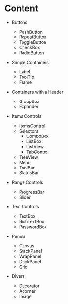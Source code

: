 # Content

- Buttons
    - PushButton
    - RepeatButton
    - ToggleButton
    - CheckBox
    - RadioButton

- Simple Containers
    - Label
    - ToolTip
    - Frame

- Containers with a Header
    - GroupBox
    - Expander

- Items Controls
    - ItemsControl
    - Selectors
        - ComboBox
        - ListBox
        - ListView
        - TabControl
    - TreeView
    - Menu
    - ToolBar
    - StatusBar

- Range Controls
    - ProgressBar
    - Slider

- Text Controls
    - TextBox
    - RichTextBox
    - PasswordBox

- Panels
    - Canvas
    - StackPanel
    - WrapPanel
    - DockPanel
    - Grid

- Divers
    - Decorator
    - Adorner
    - Image



